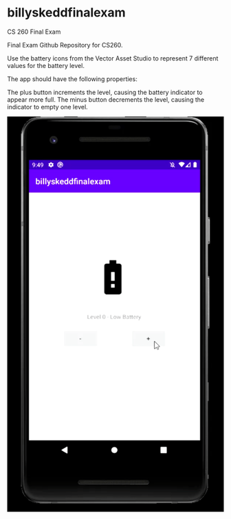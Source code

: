 # billyskeddfinalexam
CS 260 Final Exam

Final Exam Github Repository for CS260.

Use the battery icons from the Vector Asset Studio to represent 7 different values for the battery level.

The app should have the following properties:

The plus button increments the level, causing the battery indicator to appear more full.
The minus button decrements the level, causing the indicator to empty one level.

![Battery App Demo](demo/bskeddfinaldemo.gif)
